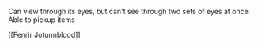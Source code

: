 Can view through its eyes, but can't see through two sets of eyes at once. Able to pickup items

[[Fenrir Jotunnblood]] 